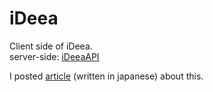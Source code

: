 # iDeea
Client side of iDeea.  
server-side: [iDeeaAPI](https://github.com/gentom/iDeea-Engine)   

I posted [article](https://gentom.github.io/unity-word2vec-client/) (written in japanese) about this.
